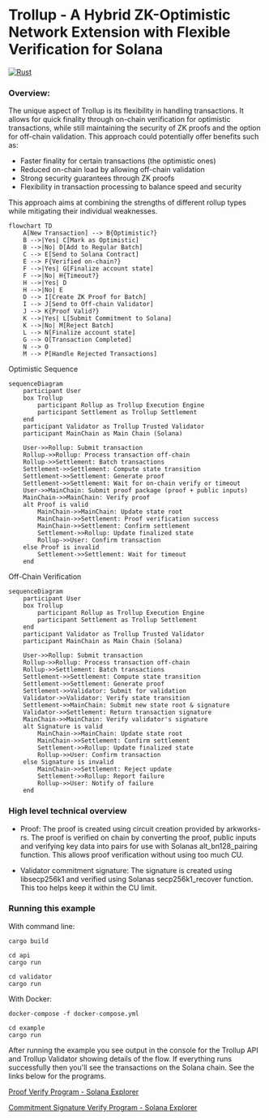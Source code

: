 # Trollup - A Hybrid ZK-Optimistic Network Extension with Flexible Verification for Solana

[![Rust](https://github.com/wkennedy/trollup/actions/workflows/rust.yml/badge.svg?branch=main)](https://github.com/wkennedy/trollup/actions/workflows/rust.yml)

### **Overview:**

The unique aspect of Trollup is its flexibility in handling transactions. It allows for quick finality through on-chain verification for optimistic transactions, while still maintaining the security of ZK proofs and the option for off-chain validation.
This approach could potentially offer benefits such as:

- Faster finality for certain transactions (the optimistic ones)
- Reduced on-chain load by allowing off-chain validation
- Strong security guarantees through ZK proofs
- Flexibility in transaction processing to balance speed and security

This approach aims at combining the strengths of different rollup types while mitigating their individual weaknesses.

```mermaid
flowchart TD
    A[New Transaction] --> B{Optimistic?}
    B -->|Yes| C[Mark as Optimistic]
    B -->|No| D[Add to Regular Batch]
    C --> E[Send to Solana Contract]
    E --> F{Verified on-chain?}
    F -->|Yes| G[Finalize account state]
    F -->|No| H{Timeout?}
    H -->|Yes| D
    H -->|No| E
    D --> I[Create ZK Proof for Batch]
    I --> J[Send to Off-chain Validator]
    J --> K{Proof Valid?}
    K -->|Yes| L[Submit Commitment to Solana]
    K -->|No| M[Reject Batch]
    L --> N[Finalize account state]
    G --> O[Transaction Completed]
    N --> O
    M --> P[Handle Rejected Transactions]
```

Optimistic Sequence

```mermaid
sequenceDiagram
    participant User
    box Trollup
        participant Rollup as Trollup Execution Engine
        participant Settlement as Trollup Settlement
    end
    participant Validator as Trollup Trusted Validator
    participant MainChain as Main Chain (Solana)

    User->>Rollup: Submit transaction
    Rollup->>Rollup: Process transaction off-chain
    Rollup->>Settlement: Batch transactions
    Settlement->>Settlement: Compute state transition
    Settlement->>Settlement: Generate proof
    Settlement->>Settlement: Wait for on-chain verify or timeout
    User->>MainChain: Submit proof package (proof + public inputs)
    MainChain->>MainChain: Verify proof
    alt Proof is valid
        MainChain->>MainChain: Update state root
        MainChain->>Settlement: Proof verification success
        MainChain->>Settlement: Confirm settlement
        Settlement->>Rollup: Update finalized state
        Rollup->>User: Confirm transaction
    else Proof is invalid
        Settlement->>Settlement: Wait for timeout
    end
```

Off-Chain Verification

```mermaid
sequenceDiagram
    participant User
    box Trollup
        participant Rollup as Trollup Execution Engine
        participant Settlement as Trollup Settlement
    end
    participant Validator as Trollup Trusted Validator
    participant MainChain as Main Chain (Solana)

    User->>Rollup: Submit transaction
    Rollup->>Rollup: Process transaction off-chain
    Rollup->>Settlement: Batch transactions
    Settlement->>Settlement: Compute state transition
    Settlement->>Settlement: Generate proof
    Settlement->>Validator: Submit for validation
    Validator->>Validator: Verify state transition
    Settlement->>MainChain: Submit new state root & signature
    Validator->>Settlement: Return transaction signature
    MainChain->>MainChain: Verify validator's signature
    alt Signature is valid
        MainChain->>MainChain: Update state root
        MainChain->>Settlement: Confirm settlement
        Settlement->>Rollup: Update finalized state
        Rollup->>User: Confirm transaction
    else Signature is invalid
        MainChain->>Settlement: Reject update
        Settlement->>Rollup: Report failure
        Rollup->>User: Notify of failure
    end
```

### **High level technical overview**

- Proof: The proof is created using circuit creation provided by arkworks-rs. The proof is verified on chain by converting the proof, public inputs and verifying key data into pairs for use with Solanas alt_bn128_pairing function. This allows proof verification without using too much CU.

- Validator commitment signature: The signature is created using libsecp256k1 and verified using Solanas secp256k1_recover function. This too helps keep it within the CU limit.

### **Running this example**

With command line:

```shell
cargo build
```

```shell
cd api
cargo run
```

```shell
cd validator
cargo run
```

With Docker:

```shell
docker-compose -f docker-compose.yml
```

```shell
cd example
cargo run
```

After running the example you see output in the console for the Trollup API and Trollup Validator showing details of the flow. If everything runs successfully then you'll see the transactions on the Solana chain. See the links below for the programs.

[Proof Verify Program - Solana Explorer](https://explorer.solana.com/address/F68FK2Ai4vWVqFQpfx6RJjzpYieSzxWMqs179SBdcZVJ?cluster=devnet)

[Commitment Signature Verify Program - Solana Explorer](https://explorer.solana.com/address/7xyXvzfXcBhc8Tbv5gJp7j3XKzPaS3xEXGfwuDJ6MgAo?cluster=devnet)

